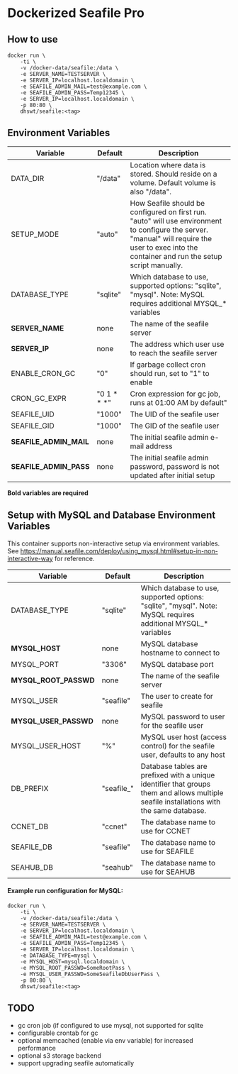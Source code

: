 # Dockerized Seafile Pro


## How to use
```
docker run \
	-ti \
	-v /docker-data/seafile:/data \
	-e SERVER_NAME=TESTSERVER \
	-e SERVER_IP=localhost.localdomain \
	-e SEAFILE_ADMIN_MAIL=test@example.com \
	-e SEAFILE_ADMIN_PASS=Temp12345 \
	-e SERVER_IP=localhost.localdomain \
	-p 80:80 \
	dhswt/seafile:<tag>
```


## Environment Variables

| Variable | Default | Description |
| --- | --- | --- |
| DATA_DIR | "/data" | Location where data is stored. Should reside on a volume. Default volume is also "/data". |
| SETUP_MODE | "auto" | How Seafile should be configured on first run. "auto" will use environment to configure the server. "manual" will require the user to exec into the container and run the setup script manually. |
| DATABASE_TYPE | "sqlite" | Which database to use, supported options: "sqlite", "mysql". Note: MySQL requires additional MYSQL_* variables |
| **SERVER_NAME** | none | The name of the seafile server |
| **SERVER_IP** | none | The address which user use to reach the seafile server |
| ENABLE_CRON_GC | "0" | If garbage collect cron should run, set to "1" to enable |
| CRON_GC_EXPR | "0 1 * * *" | Cron expression for gc job, runs at 01:00 AM by default" |
| SEAFILE_UID | "1000" | The UID of the seafile user |
| SEAFILE_GID | "1000" | The GID of the seafile user |
| **SEAFILE_ADMIN_MAIL** | none | The initial seafile admin e-mail address |
| **SEAFILE_ADMIN_PASS** | none | The initial seafile admin password, password is not updated after initial setup |

__Bold variables are required__



## Setup with MySQL and Database Environment Variables
This container supports non-interactive setup via environment variables.
See <https://manual.seafile.com/deploy/using_mysql.html#setup-in-non-interactive-way> for reference.

| Variable | Default | Description |
| --- | --- | --- |
| DATABASE_TYPE | "sqlite" | Which database to use, supported options: "sqlite", "mysql". Note: MySQL requires additional MYSQL_* variables |
| **MYSQL_HOST** | none | MySQL database hostname to connect to |
| MYSQL_PORT | "3306" | MySQL database port |
| **MYSQL_ROOT_PASSWD** | none | The name of the seafile server |
| MYSQL_USER | "seafile" | The user to create for seafile |
| **MYSQL_USER_PASSWD** | none | MySQL password to user for the seafile user |
| MYSQL_USER_HOST | "%" | MySQL user host (access control) for the seafile user, defaults to any host |
| DB_PREFIX | "seafile_" | Database tables are prefixed with a unique identifier that groups them and allows multiple seafile installations with the same database. |
| CCNET_DB | "ccnet" | The database name to use for CCNET |
| SEAFILE_DB | "seafile" | The database name to use for SEAFILE |
| SEAHUB_DB | "seahub" | The database name to use for SEAHUB |

#### Example run configuration for MySQL:

```
docker run \
	-ti \
	-v /docker-data/seafile:/data \
	-e SERVER_NAME=TESTSERVER \
	-e SERVER_IP=localhost.localdomain \
	-e SEAFILE_ADMIN_MAIL=test@example.com \
	-e SEAFILE_ADMIN_PASS=Temp12345 \
	-e SERVER_IP=localhost.localdomain \
	-e DATABASE_TYPE=mysql \
	-e MYSQL_HOST=mysql.localdomain \
	-e MYSQL_ROOT_PASSWD=SomeRootPass \
	-e MYSQL_USER_PASSWD=SomeSeafileDbUserPass \
	-p 80:80 \
	dhswt/seafile:<tag>
```



## TODO
- gc cron job (if configured to use mysql, not supported for sqlite
- configurable crontab for gc
- optional memcached (enable via env variable) for increased performance
- optional s3 storage backend
- support upgrading seafile automatically